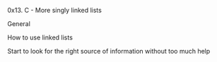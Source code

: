 0x13. C - More singly linked lists

General

How to use linked lists

Start to look for the right source of information without too much help
